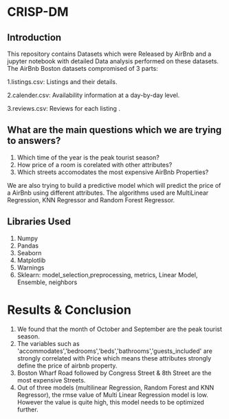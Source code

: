# CRISP-DM

## Introduction
This repository contains Datasets which were Released by AirBnb and a jupyter notebook with detailed Data analysis performed on these datasets. The AirBnb Boston datasets compromised of 3 parts:
  
  1.listings.csv: Listings and their details.
  
  2.calender.csv: Availability information at a day-by-day level.
  
  3.reviews.csv: Reviews for each listing .

## What are the main questions which we are trying to answers?
  1. Which time of the year is the peak tourist season?
  2. How price of a room is corelated with other attributes?
  3. Which streets accomodates the most expensive AirBnb Properties?

We are also trying to build a predictive model which will predict the price of a AirBnb using different attributes. The algorithms used are MultiLinear Regression, KNN Regressor and Random Forest Regressor.

## Libraries Used

  1. Numpy
  2. Pandas
  3. Seaborn
  4. Matplotlib
  5. Warnings
  6. Sklearn: model_selection,preprocessing, metrics, Linear Model, Ensemble, neighbors

# Results & Conclusion

1. We found that the month of October and September are the peak tourist season.
2. The variables such as 'accommodates','bedrooms','beds','bathrooms','guests_included' are strongly correlated with Price which means these attributes strongly define the price of airbnb property.
3. Boston Wharf Road followed by Congress Street & 8th Street are the most expensive Streets.
4. Out of three models (multilinear Regression, Random Forest and KNN Regressor), the rmse value of Multi Linear Regression model is low. However the value is quite high, this model needs to be optimized further.
